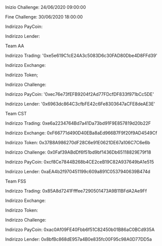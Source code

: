 Inizio Challenge: 24/06/2020 09:00:00

Fine Challenge: 30/06/2020 18:00:00


Indirizzo PayCoin:

Indirizzo Lender:



Team AA

Indirizzo Trading: '0xe5e619C1cE24A3c5083D6c30FAD80Dbe4D8FFd39'

Indirizzo Exchange:

Indirizzo Token;

Indirizzo Challenge:

Indirizzo PayCoin:
'0xec76e73fEFB9204f2Ad77FDcfDF833f971bCc5DE'

Indirizzo Lender:
'0x6963dc864C3cfbFE42c6Fe8303647aCFE8deAE3E'


Team CST

Indirizzo Trading: 0xe6a2234764Bd7a41Da73bd91F9E857819d20b22F

Indirizzo Exchange: 0xF66771d490D40EBa8aEd966B7F9f20f9AD4549Cf

Indirizzo Token: 0x37B8A986270dF28C6e91E0621DE67a106C7C6e6b

Indirizzo Challenge: 0x0Faf39ABdDf6f51bd9bf1436Db65118829E79f18

Indirizzo PayCoin: 0xcf8Ce7844B268b4CE2ceB19C82A937649bA1e515

Indirizzo Lender: 0xaEA4b2f970451199c609a891C0537940639B474d


Team FSS


Indirizzo Trading: 0x85A8d7241Ffffee7290501473A9B11BFdA2Ae9Ff

Indirizzo Exchange:

Indirizzo Token:

Indirizzo Challenge:

Indirizzo PayCoin: 0xac0Af09FE40Fbb6f51C82450b01B86aC0BCd935A

Indirizzo Lender: 0x8bfBc868dE957a4B0e835fc00F95c98A0D77DD5a
